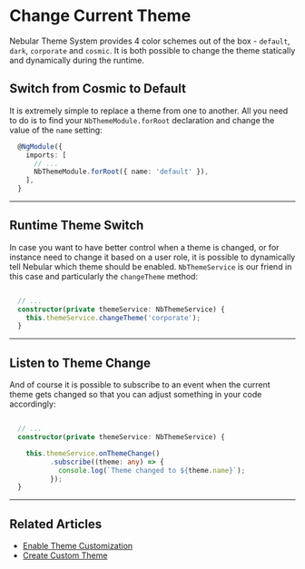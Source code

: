 # Change Current Theme

Nebular Theme System provides 4 color schemes out of the box - `default`, `dark`, `corporate` and `cosmic`. It is both possible to change the theme statically and dynamically during the runtime.

## Switch from Cosmic to Default

It is extremely simple to replace a theme from one to another.
All you need to do is to find your `NbThemeModule.forRoot` declaration and change the value of the `name` setting:

```ts
  @NgModule({
    imports: [
      // ...
      NbThemeModule.forRoot({ name: 'default' }),
    ],
  }
```

<hr>

## Runtime Theme Switch

In case you want to have better control when a theme is changed, or for instance need to change it based on a user role,
it is possible to dynamically tell Nebular which theme should be enabled.
`NbThemeService` is our friend in this case and particularly the `changeTheme` method:

```ts

  // ...
  constructor(private themeService: NbThemeService) {
    this.themeService.changeTheme('corporate');
  }

```

<hr>

## Listen to Theme Change

And of course it is possible to subscribe to an event when the current theme gets changed so that you can adjust something in your code accordingly:

```ts

  // ...
  constructor(private themeService: NbThemeService) {

    this.themeService.onThemeChange()
          .subscribe((theme: any) => {
            console.log(`Theme changed to ${theme.name}`);
          });
  }

```

<hr>

## Related Articles

- [Enable Theme Customization](docs/design-system/enable-customizable-theme)
- [Create Custom Theme](docs/design-system/create-custom-theme)
